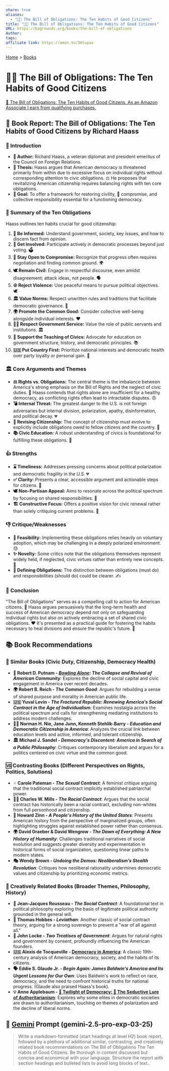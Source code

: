 ```yaml
---
share: true
aliases:
  - "📜🤝 The Bill of Obligations: The Ten Habits of Good Citizens"
title: "📜🤝 The Bill of Obligations: The Ten Habits of Good Citizens"
URL: https://bagrounds.org/books/the-bill-of-obligations
Author: 
tags: 
affiliate link: https://amzn.to/3Hlupax
---
```

[Home](../index.md) > [Books](./index.md)  
# 📜🤝 The Bill of Obligations: The Ten Habits of Good Citizens  
[🛒 The Bill of Obligations: The Ten Habits of Good Citizens. As an Amazon Associate I earn from qualifying purchases.](https://amzn.to/3Hlupax)  
  
## 📖 Book Report: The Bill of Obligations: The Ten Habits of Good Citizens by Richard Haass  
  
### 👤 Introduction  
  
* **👤 Author:** Richard Haass, a veteran diplomat and president emeritus of the Council on Foreign Relations.  
* **📣 Thesis:** Haass argues that American democracy is threatened primarily from within due to excessive focus on individual rights without corresponding attention to civic obligations. ⚖️ He proposes that revitalizing American citizenship requires balancing rights with ten core obligations.  
* **🎯 Goal:** To offer a framework for restoring civility, 🤝 compromise, and collective responsibility essential for a functioning democracy.  
  
### 📜 Summary of the Ten Obligations  
  
Haass outlines ten habits crucial for good citizenship:  
1. **🧠 Be Informed:** Understand government, society, key issues, and how to discern fact from opinion.  
2. **🤝 Get Involved:** Participate actively in democratic processes beyond just voting. 🗳️  
3. **🤝 Stay Open to Compromise:** Recognize that progress often requires negotiation and finding common ground. 🌍  
4. **🕊️ Remain Civil:** Engage in respectful discourse, even amidst disagreement; attack ideas, not people. 🗣️  
5. **☮️ Reject Violence:** Use peaceful means to pursue political objectives. 🕊️  
6. **🏛️ Value Norms:** Respect unwritten rules and traditions that facilitate democratic governance. 📜  
7. **🌍 Promote the Common Good:** Consider collective well-being alongside individual interests. ❤️  
8. **🧑‍💼 Respect Government Service:** Value the role of public servants and institutions. 🏛️  
9. **🍎 Support the Teaching of Civics:** Advocate for education on government structure, history, and democratic principles. 📚  
10. **🇺🇸 Put Country First:** Prioritize national interests and democratic health over party loyalty or personal gain. 🤝  
  
### 🏛️ Core Arguments and Themes  
  
* **⚖️ Rights vs. Obligations:** The central theme is the imbalance between America's strong emphasis on the Bill of Rights and the neglect of civic duties. 📜 Haass contends that rights alone are insufficient for a healthy democracy, as conflicting rights often lead to intractable disputes. 😠  
* **💣 Internal Threat:** The greatest danger to the U.S. is not foreign adversaries but internal division, polarization, apathy, disinformation, and political decay. 💔  
* **🔄 Revising Citizenship:** The concept of citizenship must evolve to explicitly include obligations owed to fellow citizens and the country. 🤝  
* **📚 Civic Education:** A robust understanding of civics is foundational for fulfilling these obligations. 🧠  
  
### 👍 Strengths  
  
* **⌛ Timeliness:** Addresses pressing concerns about political polarization and democratic fragility in the U.S. 💔  
* **✅ Clarity:** Presents a clear, accessible argument and actionable steps for citizens. 🚀  
* **🕊️ Non-Partisan Appeal:** Aims to resonate across the political spectrum by focusing on shared responsibilities. 🤝  
* **🏗️ Constructive Focus:** Offers a positive vision for civic renewal rather than solely critiquing current problems. 🌻  
  
### 👎 Critique/Weaknesses  
  
* **🤔 Feasibility:** Implementing these obligations relies heavily on voluntary adoption, which may be challenging in a deeply polarized environment. 😓  
* **✨ Novelty:** Some critics note that the obligations themselves represent widely held, if neglected, civic virtues rather than entirely new concepts. 🤷  
* **📝 Defining Obligations:** The distinction between obligations (must do) and responsibilities (should do) could be clearer. ✍️  
  
### 🎯 Conclusion  
  
"The Bill of Obligations" serves as a compelling call to action for American citizens. 📣 Haass argues persuasively that the long-term health and success of American democracy depend not only on safeguarding individual rights but also on actively embracing a set of shared civic obligations. ❤️ It's presented as a practical guide for fostering the habits necessary to heal divisions and ensure the republic's future. 🚀  
  
## 📚 Book Recommendations  
### 🤝 Similar Books (Civic Duty, Citizenship, Democracy Health)  
  
* **🎳 Robert D. Putnam - *[Bowling Alone](./bowling-alone.md): The Collapse and Revival of American Community***: Explores the decline of social capital and civic engagement in America over recent decades.  
* **🌍 Robert B. Reich - *The Common Good***: Argues for rebuilding a sense of shared purpose and morality in American public life.  
* **🇺🇸 Yuval Levin - *The Fractured Republic: Renewing America's Social Contract in the Age of Individualism***: Examines nostalgia across the political spectrum and calls for strengthening mediating institutions to address modern challenges.  
* **👨‍🏫 Norman H. Nie, Jane Junn, Kenneth Stehlik-Barry - *Education and Democratic Citizenship in America***: Analyzes the crucial link between education levels and active, informed, and tolerant citizenship.  
* **🏛️ Michael J. Sandel - *Democracy's Discontent: America in Search of a Public Philosophy***: Critiques contemporary liberalism and argues for a politics centered on civic virtue and the common good.  
  
### 🆚 Contrasting Books (Different Perspectives on Rights, Politics, Solutions)  
  
* **♀️ Carole Pateman - *The Sexual Contract***: A feminist critique arguing that the traditional social contract implicitly established patriarchal power.  
* **✊🏿 Charles W. Mills - *The Racial Contract***: Argues that the social contract has historically been a racial contract, excluding non-whites from full personhood and citizenship.  
* **📜 Howard Zinn - *A People's History of the United States***: Presents American history from the perspective of marginalized groups, often highlighting struggles against established power rather than consensus.  
* **🌍 David Graeber & David Wengrow - *The Dawn of Everything: A New History of Humanity***: Challenges traditional narratives of social evolution and suggests greater diversity and experimentation in historical forms of social organization, questioning linear paths to modern states.  
* **🎭 Wendy Brown - *Undoing the Demos: Neoliberalism's Stealth Revolution***: Critiques how neoliberal rationality undermines democratic values and citizenship by prioritizing economic metrics.  
  
### 🎨 Creatively Related Books (Broader Themes, Philosophy, History)  
  
* **📜 Jean-Jacques Rousseau - *The Social Contract***: A foundational text in political philosophy exploring the basis of legitimate political authority grounded in the general will.  
* **👑 Thomas Hobbes - *Leviathan***: Another classic of social contract theory, arguing for a strong sovereign to prevent a "war of all against all."  
* **🔑 John Locke - *Two Treatises of Government***: Argues for natural rights and government by consent, profoundly influencing the American founders.  
* **🇺🇸 Alexis de Tocqueville - [Democracy in America](./democracy-in-america.md)**: A classic 19th-century analysis of American democracy, society, and the habits of its citizens.  
* **🗣️ Eddie S. Glaude Jr. - *Begin Again: James Baldwin's America and Its Urgent Lessons for Our Own***: Uses Baldwin's work to reflect on race, democracy, and the need to confront historical truths for national progress. (Glaude also praised Haass's book).  
* **💡 Anne Applebaum - [🥀 Twilight of Democracy: 🐍 The Seductive Lure of Authoritarianism](./twilight-of-democracy.md)**: Explores why some elites in democratic societies are drawn to authoritarianism, touching on themes of polarization and the decline of liberal norms.  
  
## 💬 [Gemini](../software/gemini.md) Prompt (gemini-2.5-pro-exp-03-25)  
> Write a markdown-formatted (start headings at level H2) book report, followed by a plethora of additional similar, contrasting, and creatively related book recommendations on The Bill of Obligations The Ten Habits of Good Citizens. Be thorough in content discussed but concise and economical with your language. Structure the report with section headings and bulleted lists to avoid long blocks of text..  
  
